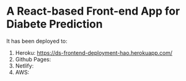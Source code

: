 # A React-based Front-end App for Diabete Prediction

It has been deployed to:
1. Heroku: https://ds-frontend-deployment-hao.herokuapp.com/
2. Github Pages:
3. Netlify:
4. AWS: 

